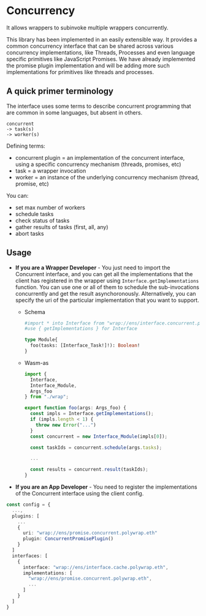 # Concurrency
It allows wrappers to subinvoke multiple wrappers concurrently. 


This library has been implemented in an easily extensible way. It provides a common concurrency interface that can be shared across various concurrency implementations, like Threads, Processes and even language specific primitives like JavaScript Promises. We have already implemented the promise plugin implementation and will be adding more such implementations for primitives like threads and processes.

## A quick primer terminology

The interface uses some terms to describe concurrent programming that are common in some languages, but absent in others.

```
concurrent
-> task(s)
-> worker(s)
```

Defining terms:
- concurrent plugin = an implementation of the concurrent interface, using a specific concurrency mechanism (threads, promises, etc)
- task = a wrapper invocation
- worker = an instance of the underlying concurrency mechanism (thread, promise, etc)

You can:
- set max number of workers
- schedule tasks
- check status of tasks
- gather results of tasks (first, all, any)
- abort tasks

## Usage

- **If you are a Wrapper Developer** - You just need to import the Concurrent interface, and you can get all the implementations that the client has registered in the wrapper using `Interface.getImplementations` function.
    You can use one or all of them to schedule the sub-invocations concurrently and get the result asynchoronously.
    Alternatively, you can specify the uri of the particular implementation that you want to support.

  - Schema
    ```graphql
    #import * into Interface from "wrap://ens/interface.concurrent.polywrap.eth"
    #use { getImplementations } for Interface

    type Module{
      foo(tasks: [Interface_Task!]!): Boolean!
    }
    ```
  
  - Wasm-as
    ```ts
    import { 
      Interface,
      Interface_Module,
      Args_foo 
    } from "./wrap";

    export function foo(args: Args_foo) {
      const impls = Interface.getImplementations();
      if (impls.length < 1) {
        throw new Error("...")
      }
      const concurrent = new Interface_Module(impls[0]);

      const taskIds = concurrent.schedule(args.tasks);

      ...

      const results = concurrent.result(taskIds);
    }
    ```
  


- **If you are an App Developer** - You need to register the implementations of the Concurrent interface using the client config.

```ts
const config = {
  ...,
  plugins: [
    ...
    {
      uri: "wrap://ens/promise.concurrent.polywrap.eth"
      plugin: ConcurrentPromisePlugin()
    }
  ]
  interfaces: [
    {
      interface: "wrap://ens/interface.cache.polywrap.eth",
      implementations: [
        "wrap://ens/promise.concurrent.polywrap.eth",
        ...
      ]
    }
  ]
}
```